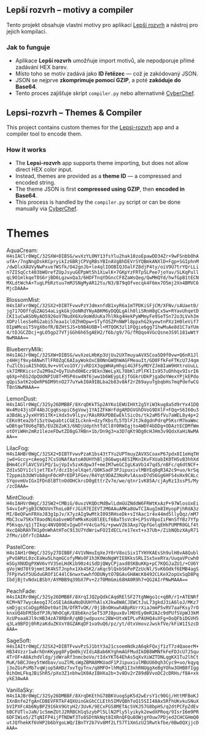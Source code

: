 ## **Lepší rozvrh – motivy a compiler**

Tento projekt obsahuje vlastní motivy pro aplikaci [Lepší rozvrh](https://gitlab.com/vitSkalicky/lepsi-rozvrh) a nástroj pro jejich kompilaci.

### Jak to funguje
- Aplikace **Lepší rozvrh** umožňuje import motivů, ale nepodporuje přímé zadávání HEX barev.
- Místo toho se motiv zadává jako **ID řetězec** — což je zakódovaný JSON.
- JSON se nejprve **zkomprimuje pomocí GZIP**, a poté **zakóduje do Base64**.
- Tento proces zajišťuje skript `compiler.py` nebo alternativně [CyberChef](https://gchq.github.io/CyberChef/).

## **Lepsi-rozvrh – Themes & Compiler**
This project contains custom themes for the [Lepsi-rozvrh](https://gitlab.com/vitSkalicky/lepsi-rozvrh) app and a compiler tool to encode them.

### How it works
- The **Lepsi-rozvrh** app supports theme importing, but does not allow direct HEX color input.
- Instead, themes are provided as a **theme ID** — a compressed and encoded string.
- The theme JSON is first **compressed using GZIP**, then **encoded in Base64**.
- This process is handled by the `compiler.py` script or can be done manually via [CyberChef](https://gchq.github.io/CyberChef/).

# Themes
AquaCream: `H4sIAClr0WgC/32SXW+DIBSG/wvXzYLONY13fsYlu2hak10zoEpawDD34Zr+9wFSnbbOhAufA+/7ngNngDskKCpryikIz6BRjCPVgRBsYBInAVgBhDEVrSYQBmkANXlD+Fgp+SGIphnM/dwDlxXAUVyNwPxve7WSfk/O42gnJb+le4qlIOOBIQJOalFZ8djP4ty/oiV9U7trYQrLLin7ZISqCct403bWOrefZUpJsyuGEPpWt5h1XiwlK+7GKpYzFRTpSLPee7joYav/SLKqPullqL9O1mlkqeT0S6rjBD6LgzwxQa3/6HDFTnqYDGncCF8ZaWsQeg/QwMHQYd/hwfGpB1tECNMXLdtWchA+TugLPbRztuu7mMJSNgMyAR12tu/N3/B79qOfvecqk4F6mx7O5mj2Xn4BMVC6MjcDAAA=`

BlossomMist: `H4sIAFxr0WgC/32SX2+DIBTFvwvPzYJdmxnfdB1xyR6a1mTPDKiSFjCM/XFNv/sAUaet0/jg717OOffqGZAGS4aLigkGkjOoNRdYNyABKM6yDQQLgAlh0liSRnH8gCx5w+RYavUhqetDCKI1uCwASbNyAO5926oV7NudX6Xu9oWdUuKa7hlRkg4HekPyWMmyFe9SeTSn72o3LVxh3mXDPzllesSeRG2abi57eaa1cl0ZhHDpw+STyfO5ZPnNWPl8ppxhG2kyewtnPXz1H0leVif7OIpWMcoiT5VgX0ofR/BZHtSJS+b9B4UOB+l+M7QOK3zl1FQgie6gg71hwMuAe8d1C7aYUm4/tDJGCZDcj+gLO5gp27VTjGGh6h65gAEH2/f6b/g9/7G/fRQqo4VGcQsne3S9l181wWtYNwMAAA==`

BlueberryMilk: `H4sIAGJr0WgC/32SXW+DIBSG/wvXzeLHbKp3UjUu2UXTmuyaAVXSCoa5D9f0vw+Q6nR1Jlz4HHjf9xy4ANwhTlFR0ZqC6AIayWokOxCB0NnGWQhWAGFMeauIt/GD0FfkFeFTKcU7J4qmfuZlCbiuAI5hOQL9v+vVCvo1OY/jvRD1X3qgWHAyHhgi4G3FSyMOYZJm8IaW9HXtroUuLLsk7IMRKicsrZu2M9aZ+QyTUuhd0HEcz9Ekn3WeLyXL78bKlzPlFKlIs957uOhhqv9IsrI6q6Xp+hEG2dpQUdNPIU8T+MSP4sw4Nf6jww1b6WEypLEjfGGkrUDkPjgaDoYWexYPjkEPdogQpi5atK2oQeRP6DM9tnO277uYwkI0A9IBLba2b83v8Af2rZ69ayuTgbqbHs7mqPdefwCGT8nSNwMAAA==`

LemonDust: `H4sIAGlr0WgC/32Sy26DMBBF/8XrqDKkTSp2AYKo1EWUIHXt2g5YiW3kug8a5d9rYx41DQWx4Mz43jsDF4AbJCgqKsopiC6gVowj1YAIZFkWrFdgARDGVGhDVoG9DXlF+FQq+S6I60u3a3BdALyJyxHY951TK+iXdx5v9lLyv/RAsRRkPDBEwEklSicOs/tk2aM5fVu7aWEL8y4p+2CEKo9tea2bfi5ztUwpabtiCGEILcknk+dzyfKbsfL5TDlFJtJkdgdnPdrqP5KsrM7maWmcwDBtqeT0U6qTB5/EUZ6ZoK3/6NDjUdpthtTdCl8Y0RWIgjto4WDY4bDDg+ODAztECDMfWmotOYiWHn2mRz1lezeFDwtZD8gG7HBn+1b/Dn9g3+a3D7qKt9Dg0cHJHm3v9QdxXaHiNwMAAA==`

LilacFog: `H4sIAHBr0WgC/32SX2+DIBTFvwvPzaK1bs43tTYu2UPTmuyZAVXSCoaxP67pdx8I1eHqTHjwd+Gccy+cAeogI7CsSUNAfAatoA0UHYhBlj8G6wgsAESIMKnIKvFXUabIK0THSvB3hhXdBHm4CcFlAVCSViPQ/1ujVpIv5zxKdpw3f+meIM7weGCIgLKaVb147qd5/nBFc/q6dtNCF+Zd1vSDYiIcljet7Exf/dczIbjelXqet/Q0KSadF3PJipuxivlMBYEq0qR3A2c9+uo/krSqT2ppmib3UWYob8gnF0cHPrEDP1FGev/R4Yqt9DAZ3NoRvlAsaxD7d56Gg6HFS4sHx9CALcSYqovmUvIGxIFDn8lBTtnOdOHCkrcD0gEttrZv7e/we/qtnr1vK85A/cjAyRz13ssPS/My/zcDAAA=`

MintCloud: `H4sIAHVr0WgC/32SW2+CMBiG/0uvzVKQDcMdBwlLdmGUZNddW6FRWtKxAzP+97WlosUxEi54vvIePjgB3CNOUVnThoLoBFrJGiR7EIEVTJM0AAuAMKa8UwTCIAugIm8IHyopPjhRdA3zMI/BeQFwnFRXoJ83g1pJv/X7yzAIg9wMtkI093RHseDk+sIYAac1r4x44md5llyQqz/mM7MbC3cw75KxT0aodNi6abveWOfmMkxKoU8lEELf6BaT5sVc8+LP5sV8poIiFWnSfYBz7YfpP5Ksqo/q1jTIkqc4NVQ09EvIgwOf+V4cGafG/+pwwVZ63Axp7QpfGelqEHkPUMPR0GLf4tHxcQAbRAhTH1p0nWhAtHToC913U7YdWriwFO2IdECLre17ext+x37Ub+/ZibNQbzXAyR712fMv/iOfrTcDAAA=`

PastelCore: `H4sIAH1r0WgC/32Sy27DIBBF/4V1VNmuIqXeJY0rV8oiSix1TYHYKAEsSh9ulH8vA8QublyPvOAMzL0zcEakw5LhqmGCofyMWs0F1h3K0WoNgWYIE8KksSRLISx5xeRYa/UuqaVPcwh0mSGyXNUDgPXWV6vYV3SeLHdKib90z4iSdDjQWyCPjaxd8SKBuKKp+pC7KQGJaZU1/+CU6YgVojWd78t9jmmt3K4kSTJnphx1Xk45K2/aKqc9lQxbS6PePZzUcNl/SvK6Odkf6EMB4agS7FPpYwSf5UGduGROf1C44lC6nwxtwwhfODUNytO7BGAvGHAWcK8492CLKeX2opUxSqD8PqIbdjBjtvNdxLBSbY/AYMBB9q39bX7Pv+2zT0MmGmi68HA0R9h7+QG2AIrPNwMAAA==`

PeachFade: `H4sIAIRr0WgC/32Sy26DMBBF/8XrqIJQ2pQdkCAqdRElSF27tgNWgo1c+qBR/r1+ATENRfKCM+N77wycAeogI7CoSE1AdAaNoDUUHYhAlsXJkw8WACJEWCtJuL73gkdJ3iA6loJ/MKz7smDjgcsCoDgpR6Det0atIN/OfRTvOK//0j1BnOHxwhABpRUrrXiaJmmP5vRV7aaFKsy7rOknxUQ4bFM3bdfPJR/NhOCqK/E8b6knzSeT53PJ8pux8vlMOYEy0mR2A2c9dPUfSVpWJ3kMXcUPoaa8Jl9cHB34zA78RBnR/qNDjwdpuxnc2BW+UtxWIPLvPAUHQ4uXFg+OoQFbiDGVH5q3La9BFDj0hRzaKduZKVxY8GZAKqDF1va9uQ6/pz/yt/dtxVmovzJwskfVe/kFiW1ISzcDAAA=`

SageSoft: `H4sIAItr0WgC/32SX2+DIBTFvwvPzSJ1btY3a21csoemNdkzA6qkFQxjf1zT7z4QaoerM+HB34Vzzr1wArhDnKKypg0FyQm0kjVIdiABab6KYghmAGFMudIkDB8WMNfkFeFDJcU7J5qu4TrOF+A8AzhdVldg/jdWraRf3nmcboVo/tIdxYKT64EhAs5qXvXiWZTDNLqgKX1Tu2lhCtMuK/bBCJUey5tWdbav/uuZlMLsWgZBMA8MKUadF1PJipuxiulMBUU60qh3Cyc9+uo/kqyqj3oZGsPsMb7vqWjop5AHDz7xvTgyTnv/q8MFO+lhMqR1I3xhRNUggXeBgYOhw3OHB8fIgg0ihOmLFkqJBiShR5/pXo3Z1nbhw1K0AzIBHXa2b+3v8Dv2rZ89dBVvoDC2cDRHs/f8A+xkykE3AwAA`

VanillaSky: `H4sIAJBr0WgC/32Sy26DMBBF/8XrqDKEthG78BKVuogSpK5d2wErsY1c90Gj/HttMFBoKJIXnBnfe2fgAnCDBEVFRTkF4QXUinGkGhCCLEth5IMVQBhToQ15SII48Ax5RfhUKvkuSNuXbVIPXFcAb6NyBPZ916kV9GtyH2/3UvK/9ECxFGS8METAcSVKJ57G0bpHS/q2dtPCFpZdEvbBCFUTlvJaN/1c5mmZUtJ2RRBCH1qSzybPl5LlN2Ply5lyikyk2ewdXPRoq/9IsrI6m9PR6DFIWio5/ZTqNIFP4ijPTNDWf3To8SDtNkNqt8IXRnQFQu8OWjgYOuw7PDjed2CHCGHmQ0utJQfhekKf6VHP2b6bYgoLWQ/IBnTY2b7Vv8Mf2Lf57T1XmSzU23Rwtkfbe/0BwOQXjjcDAAA=`